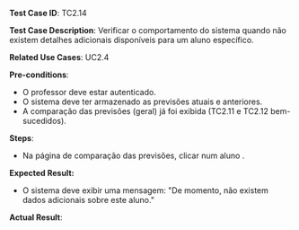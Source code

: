 **Test Case ID**: TC2.14

**Test Case Description**: Verificar o comportamento do sistema quando não existem detalhes adicionais disponíveis para um aluno específico.

**Related Use Cases**: UC2.4

**Pre-conditions**:
- O professor deve estar autenticado.
- O sistema deve ter armazenado as previsões atuais e anteriores.
- A comparação das previsões (geral) já foi exibida (TC2.11 e TC2.12 bem-sucedidos).

**Steps**:
- Na página de comparação das previsões, clicar num aluno .

**Expected Result:**
- O sistema deve exibir uma mensagem: "De momento, não existem dados adicionais sobre este aluno."

**Actual Result**: